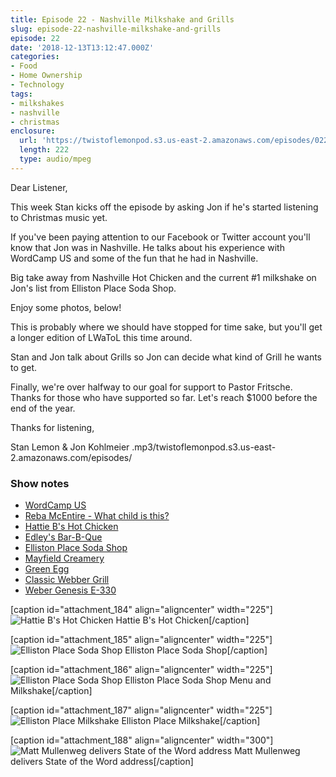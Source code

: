 ```yaml
---
title: Episode 22 - Nashville Milkshake and Grills
slug: episode-22-nashville-milkshake-and-grills
episode: 22
date: '2018-12-13T13:12:47.000Z'
categories:
- Food
- Home Ownership
- Technology
tags:
- milkshakes
- nashville
- christmas
enclosure:
  url: 'https://twistoflemonpod.s3.us-east-2.amazonaws.com/episodes/022-lwatol-20181213.mp3'
  length: 222
  type: audio/mpeg
---
```


Dear Listener,

This week Stan kicks off the episode by asking Jon if he's started listening to Christmas music yet.

If you've been paying attention to our Facebook or Twitter account you'll know that Jon was in Nashville. He talks about his experience with WordCamp US and some of the fun that he had in Nashville.

Big take away from Nashville Hot Chicken and the current #1 milkshake on Jon's list from Elliston Place Soda Shop.

Enjoy some photos, below!

This is probably where we should have stopped for time sake, but you'll get a longer edition of LWaToL this time around.

Stan and Jon talk about Grills so Jon can decide what kind of Grill he wants to get.

Finally, we're over halfway to our goal for support to Pastor Fritsche. Thanks for those who have supported so far. Let's reach $1000 before the end of the year.

Thanks for listening,

Stan Lemon & Jon Kohlmeier
.mp3/twistoflemonpod.s3.us-east-2.amazonaws.com/episodes/
### Show notes

- [WordCamp US](https://2018.us.wordcamp.org)
- [Reba McEntire - What child is this?](https://youtu.be/GnAX6nvG6yg)
- [Hattie B's Hot Chicken](https://hattieb.com)
- [Edley's Bar-B-Que](https://www.edleysbbq.com)
- [Elliston Place Soda Shop](http://www.ellistonplacesodashop.com)
- [Mayfield Creamery](https://mayfieldcreamery.com)
- [Green Egg](https://biggreenegg.com)
- [Classic Webber Grill](https://amzn.to/2Ld99Td)
- [Weber Genesis E-330](https://amzn.to/2UKdf9R)

\[caption id="attachment_184" align="aligncenter" width="225"\]![Hattie B's Hot Chicken](images/hattie-bs-225x300.jpg) Hattie B's Hot Chicken\[/caption\]

\[caption id="attachment_185" align="aligncenter" width="225"\]![Elliston Place Soda Shop](images/elliston-place-225x300.jpg) Elliston Place Soda Shop\[/caption\]

\[caption id="attachment_186" align="aligncenter" width="225"\]![Elliston Place Soda Shop](images/elliston-place-milkshake-225x300.jpg) Elliston Place Soda Shop Menu and Milkshake\[/caption\]

\[caption id="attachment_187" align="aligncenter" width="225"\]![Elliston Place Milkshake](images/milkshake-225x300.jpg) Elliston Place Milkshake\[/caption\]

\[caption id="attachment_188" align="aligncenter" width="300"\]![Matt Mullenweg delivers State of the Word address](images/wordcamp-300x300.jpg) Matt Mullenweg delivers State of the Word address\[/caption\]
